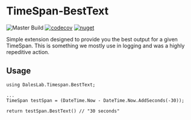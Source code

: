 # TimeSpan-BestText
![Master Build](https://github.com/Dales-Lab/TimeSpan-BestText/workflows/Master%20Build/badge.svg) [![codecov](https://codecov.io/gh/Dales-Lab/TimeSpan-BestText/branch/master/graph/badge.svg)](https://codecov.io/gh/Dales-Lab/TimeSpan-BestText) [![nuget](https://img.shields.io/nuget/v/Timespan.BestText)](https://img.shields.io/nuget/v/Timespan.BestText)

Simple extension designed to provide you the best output for a given TimeSpan. This is something we mostly use in logging and was a highly repeditive action.

## Usage
```
using DalesLab.Timespan.BestText;

...
TimeSpan testSpan = (DateTime.Now - DateTime.Now.AddSeconds(-30));

return testSpan.BestText() // "30 seconds"
```
